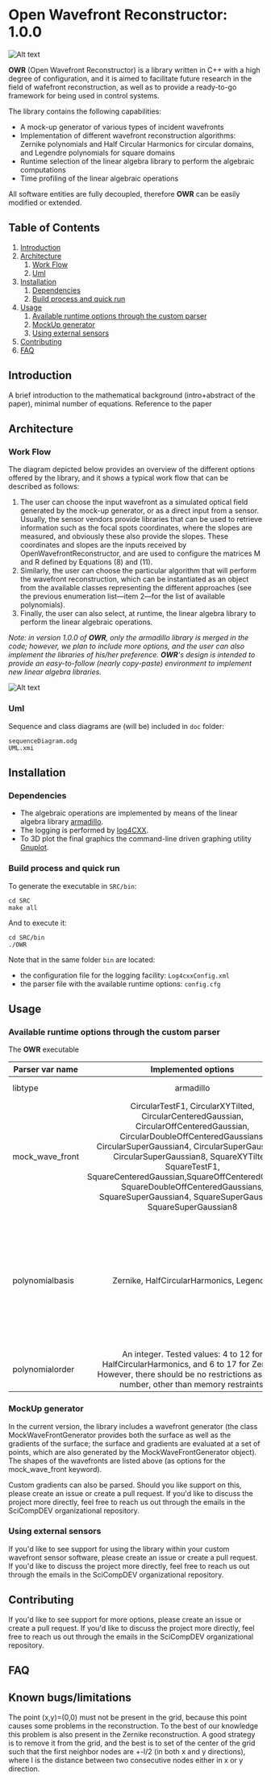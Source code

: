 
# Open Wavefront Reconstructor: 1.0.0


![Alt text](pics/OWR_a.png?raw=true "Title")

**OWR** (Open Wavefront Reconstructor) is a library written in C++ with a high degree of configuration, and it is aimed to facilitate future research in the field of wafefront reconstruction, as well as to provide a ready-to-go framework for being used in control systems.

The library contains the following capabilities:


* A mock-up generator of various types of incident wavefronts
* Implementation of different wavefront reconstruction algorithms: Zernike polynomials and Half Circular Harmonics for circular domains, and Legendre polynomials for square domains
* Runtime selection of the linear algebra library to perform the algebraic computations 
* Time profiling of the linear algebraic operations

All software entities are fully decoupled, therefore **OWR** can be easily modified or extended. 

<!--Additionally, porting the linear algebra functions to specific hardware architectures is part of our future work, which is aimed to decrease the CPU times below the millisecond for the operations associated with Equations (10) and (11). According to our experience, this will make the OpenWavefrontReconstructor an interesting option in control systems where the reconstruction is required to be nearly real-time, such as in the adaptive optics [4,14]. The diagram depicted in Figure 3 provides the different options offered by the library, and it shows a typical work flow that can be described as follows: 1.-->

<!--The user can choose the input wavefront as a simulated optical field generated by the mock-up generator, or as a direct input from a sensor. Usually, the sensor vendors provide libraries that can be used to retrieve information such as the focal spots coordinates, where the slopes are measured, and obviously these also provide the slopes. These coordinates and slopes are the inputs received by OpenWavefrontReconstructor, and are used to configure the matrices M and R defined by Equations (8) and (11). Similarly, the user can choose the particular algorithm that will perform the wavefront reconstruction, which can be instantiated as an object from the available classes representing the different approaches (see the previous enumeration list—item 2—for the list of available polynomials). Finally, the user can also select, at runtime, the linear algebra library to perform the linear algebraic operations. In version 1.0.0 of OpenWavefrontReconstructor, only the armadillo library is merged in the code; however, we plan to include more options, and the user can also implement the libraries of his/her preference. OpenWavefrontReconstructor’s design is intended to provide an easy-to-follow (nearly copy-paste) environment to implement new linear algebra libraries. -->


## Table of Contents

1. [ Introduction](#-introduction)
2. [Architecture](#architecture)
	1. [Work Flow](#work-flow)
	2. [Uml](#uml)
3. [ Installation](#-installation)
	1. [ Dependencies](#-dependencies)
	2. [ Build process and quick run](#-build-process-and-quick-run)
4. [ Usage](#-usage)
	1. [Available runtime options through the custom parser](#available-runtime-options-through-the-custom-parser)
	2. [ MockUp generator](#-mockup-generator)
	3. [ Using external sensors](#-using-external-sensors)
5. [ Contributing](#-contributing)
6. [ FAQ](#-faq)


##  Introduction 
A brief introduction to the mathematical background (intro+abstract of the paper), minimal number of equations.
Reference to the paper

## Architecture
### Work Flow
The diagram depicted below provides an overview of the different options offered by the library, and it shows a typical work flow that can be described as follows:
1. The user can choose the input wavefront as a simulated optical field generated by the mock-up generator, or as a direct input from a sensor. Usually, the sensor vendors provide libraries that can be used to retrieve information such as the focal spots coordinates, where the slopes are measured, and obviously these also provide the slopes. These coordinates and slopes are the inputs received by OpenWavefrontReconstructor, and are used to configure the matrices M and R defined by Equations (8) and (11). 
2. Similarly, the user can choose the particular algorithm that will perform the wavefront reconstruction, which can be instantiated as an object from the available classes representing the different approaches (see the previous enumeration list—item 2—for the list of available polynomials). 
3. Finally, the user can also select, at runtime, the linear algebra library to perform the linear algebraic operations. 

_Note: in version 1.0.0 of **OWR**, only the armadillo library is merged in the code; however, we plan to include more options, and the user can also implement the libraries of his/her preference. 
**OWR**'s design is intended to provide an easy-to-follow (nearly copy-paste) environment to implement new linear algebra libraries._


![Alt text](pics/OWR_flowDiagram.png?raw=true "Title")


### Uml
Sequence and class diagrams are (will be) included in `doc` folder: 
```
sequenceDiagram.odg
UML.xmi
```

##  Installation 
###  Dependencies
- The algebraic operations are implemented by means of the linear algebra library [armadillo](http://arma.sourceforge.net/).
- The logging is performed by  [log4CXX](https://logging.apache.org/log4cxx/latest_stable/).
- To 3D plot the final graphics the command-line driven graphing utility [Gnuplot](http://www.gnuplot.info/).
 
###  Build process and quick run

To generate the executable in `SRC/bin`:

```
cd SRC
make all
```

And to execute it: 

```
cd SRC/bin
./OWR
```

Note that in the same folder `bin` are located: 
- the configuration file for the logging facility: `Log4cxxConfig.xml`
- the parser file with the available runtime options: `config.cfg`


##  Usage

### Available runtime options through the custom parser


The **OWR** executable 

<!--;========================= -->
<!--; This will skip the reconstruction, and only generate the plots -->
<!--; for the mock wavefront (i.e. the generated wf). -->
<!--generate_only = false -->
<!--libtype = armadillo  -->
<!--;========================= -->
<!--; Implemented mock_wave_front's: -->
<!--;   CircularTestF1, CircularXYTilted, CircularCenteredGaussian, -->
<!--;   CircularOffCenteredGaussian, -->
<!--;   CircularDoubleOffCenteredGaussians, CircularSuperGaussian4, -->
<!--;   CircularSuperGaussian6, CircularSuperGaussian8 -->
<!--mock_wave_front string = CircularTestF1 -->
<!--;========================= -->
<!--; Implemented polynomial basis sets: -->
<!--;   Zernike, HalfCircularHarmonics, Legendre -->
<!--polynomialbasis = Zernike -->
<!--polynomialorder=10  -->

| Parser var name| Implemented options | Description |
| ------------- |:-------------:| :-----|
| libtype      | armadillo | The linear algebra library |
| mock_wave_front      | CircularTestF1, CircularXYTilted, CircularCenteredGaussian, CircularOffCenteredGaussian, CircularDoubleOffCenteredGaussians, CircularSuperGaussian4, CircularSuperGaussian6, CircularSuperGaussian8, SquareXYTilted, SquareTestF1, SquareCenteredGaussian,SquareOffCenteredGaussian, SquareDoubleOffCenteredGaussians, SquareSuperGaussian4, SquareSuperGaussian6, SquareSuperGaussian8 |   Shape of simulated optical field (surface) |
| polynomialbasis | Zernike, HalfCircularHarmonics, Legendre |   The polynomial set used for reconstructing the wavefront. By default, Zernike and HalfCircularHarmonics assume that the wavefront is defined on a circle. Legendre, on the other hand, assumes that the wavefront is defined on a square.  |
| polynomialorder | An integer. Tested values: 4 to 12 for HalfCircularHarmonics, and 6 to 17 for Zernike. However, there should be no restrictions as to this number, other than memory restraints. | Principal order of the polynomial set |

###  MockUp generator 
In the current version, the library includes a wavefront generator (the class MockWaveFrontGenerator provides both the surface as well as the gradients of the surface; the surface and gradients are evaluated at a set of points, which are also generated by the MockWaveFrontGenerator object). The shapes of the wavefronts are listed above (as options for the mock_wave_front keyword). 

Custom gradients can also be parsed. Should you like support on this, please create an issue or create a pull request. 
If you'd like to discuss the project more directly, feel free to reach us out through the emails in the SciCompDEV organizational repository.

###  Using external sensors
If you'd like to see support for using the library within your custom wavefront sensor software, please create an issue or create a pull request. 
If you'd like to discuss the project more directly, feel free to reach us out through the emails in the SciCompDEV organizational repository.

##  Contributing
If you'd like to see support for more options, please create an issue or create a pull request. 
If you'd like to discuss the project more directly, feel free to reach us out through the emails in the SciCompDEV organizational repository.

##  FAQ
##  Known bugs/limitations
The point (x,y)=(0,0) must not be present in the grid, because this point causes some problems in the reconstruction. To the best of our knowledge this problem is also present in the Zernike reconstruction. A good strategy is to remove it from the grid, and the best is to set of the center of the grid such that the first neighbor nodes are +-l/2 (in both x and y directions), where l is the distance between two consecutive nodes either in x or y direction.

